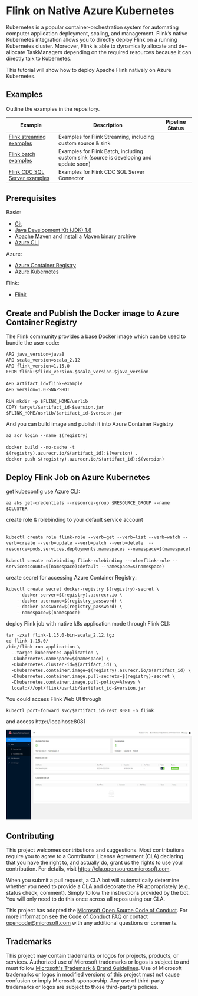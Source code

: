# Flink on Native Azure Kubernetes

Kubernetes is a popular container-orchestration system for automating computer application deployment, scaling, and management. Flink’s native Kubernetes integration allows you to directly deploy Flink on a running Kubernetes cluster. Moreover, Flink is able to dynamically allocate and de-allocate TaskManagers depending on the required resources because it can directly talk to Kubernetes.

This tutorial will show how to deploy Apache Flink natively on Azure Kubernetes.

## Examples

Outline the examples in the repository.

| Example | Description | Pipeline Status |
|-|-|-|
| [Flink streaming examples](flink-streaming-example) |  Examples for Flink Streaming, including custom source & sink |  |
| [Flink batch examples](flink-batch-example) |  Examples for Flink Batch, including custom sink (source is developing and update soon) |  |
| [Flink CDC SQL Server examples](flink-cdc-sql-server-example) |  Examples for Flink CDC SQL Server Connector |  |

## Prerequisites

Basic:

* [Git](https://www.git-scm.com/downloads)
* [Java Development Kit (JDK) 1.8](https://www.oracle.com/java/technologies/javase/javase8u211-later-archive-downloads.html)
* [Apache Maven](http://maven.apache.org/download.cgi) and [install](http://maven.apache.org/install.html) a Maven binary archive
* [Azure CLI](https://docs.microsoft.com/en-us/cli/azure/install-azure-cli)

Azure:

* [Azure Container Registry](https://azure.microsoft.com/en-us/services/container-registry/)
* [Azure Kubernetes](https://azure.microsoft.com/en-us/services/kubernetes-service/)

Flink:

* [Flink](https://downloads.apache.org/flink)


## Create and Publish the Docker image to Azure Container Registry

The Flink community provides a base Docker image which can be used to bundle the user code:

```
ARG java_version=java8
ARG scala_version=scala_2.12
ARG flink_version=1.15.0
FROM flink:$flink_version-$scala_version-$java_version

ARG artifact_id=flink-example
ARG version=1.0-SNAPSHOT

RUN mkdir -p $FLINK_HOME/usrlib
COPY target/$artifact_id-$version.jar $FLINK_HOME/usrlib/$artifact_id-$version.jar
```

And you can build image and publish it into Azure Container Registry

```
az acr login --name $(registry)

docker build --no-cache -t $(registry).azurecr.io/$(artifact_id):$(version) .
docker push $(registry).azurecr.io/$(artifact_id):$(version)
```

## Deploy Flink Job on Azure Kubernetes

get kubeconfig use Azure CLI:

```
az aks get-credentials --resource-group $RESOURCE_GROUP --name $CLUSTER
```

create role & rolebinding to your default service account

```

kubectl create role flink-role --verb=get --verb=list --verb=watch --verb=create --verb=update --verb=patch --verb=delete  --resource=pods,services,deployments,namespaces --namespace=$(namespace)

kubectl create rolebinding flink-rolebinding --role=flink-role --serviceaccount=$(namespace):default --namespace=$(namespace)

```

create secret for accessing Azure Container Registry:

```
kubectl create secret docker-registry $(registry)-secret \
    --docker-server=$(registry).azurecr.io \
    --docker-username=$(registry_password) \
    --docker-password=$(registry_password) \
    --namespace=$(namespace)
```

deploy Flink job with native k8s application mode through Flink CLI:

```
tar -zxvf flink-1.15.0-bin-scala_2.12.tgz
cd flink-1.15.0/
/bin/flink run-application \
  --target kubernetes-application \
  -Dkubernetes.namespace=$(namespace) \
  -Dkubernetes.cluster-id=$(artifact_id) \
  -Dkubernetes.container.image=$(registry).azurecr.io/$(artifact_id) \
  -Dkubernetes.container.image.pull-secrets=$(registry)-secret \
  -Dkubernetes.container.image.pull-policy=Always \
  local:///opt/flink/usrlib/$artifact_id-$version.jar
```

You could access Flink Web UI through

```
kubectl port-forward svc/$artifact_id-rest 8081 -n flink
```

and access http://localhost:8081

![avatar](./FlinkWebUI.jpg)

## Contributing

This project welcomes contributions and suggestions.  Most contributions require you to agree to a
Contributor License Agreement (CLA) declaring that you have the right to, and actually do, grant us
the rights to use your contribution. For details, visit https://cla.opensource.microsoft.com.

When you submit a pull request, a CLA bot will automatically determine whether you need to provide
a CLA and decorate the PR appropriately (e.g., status check, comment). Simply follow the instructions
provided by the bot. You will only need to do this once across all repos using our CLA.

This project has adopted the [Microsoft Open Source Code of Conduct](https://opensource.microsoft.com/codeofconduct/).
For more information see the [Code of Conduct FAQ](https://opensource.microsoft.com/codeofconduct/faq/) or
contact [opencode@microsoft.com](mailto:opencode@microsoft.com) with any additional questions or comments.

## Trademarks

This project may contain trademarks or logos for projects, products, or services. Authorized use of Microsoft
trademarks or logos is subject to and must follow
[Microsoft's Trademark & Brand Guidelines](https://www.microsoft.com/en-us/legal/intellectualproperty/trademarks/usage/general).
Use of Microsoft trademarks or logos in modified versions of this project must not cause confusion or imply Microsoft sponsorship.
Any use of third-party trademarks or logos are subject to those third-party's policies.
